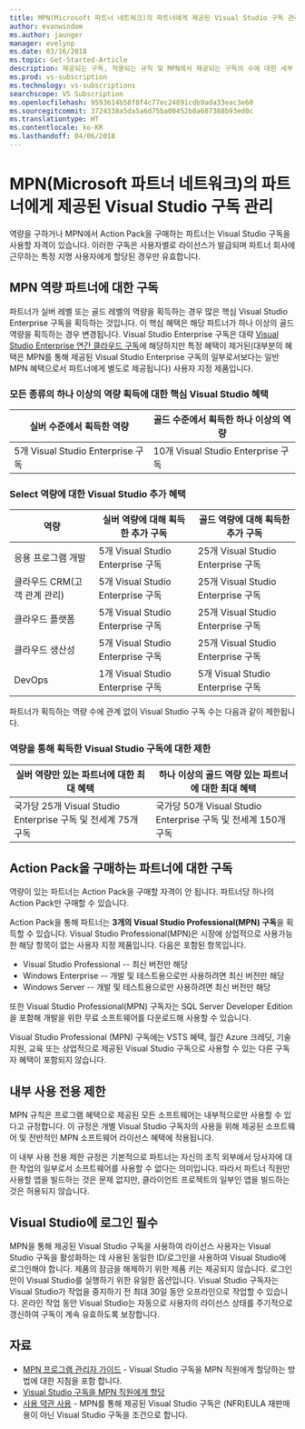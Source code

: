 ```yaml
---
title: MPN(Microsoft 파트너 네트워크)의 파트너에게 제공된 Visual Studio 구독 관리
author: evanwindom
ms.author: jaunger
manager: evelynp
ms.date: 03/16/2018
ms.topic: Get-Started-Article
description: 제공되는 구독, 적용되는 규칙 및 MPN에서 제공되는 구독의 수에 대한 세부 정보입니다.
ms.prod: vs-subscription
ms.technology: vs-subscriptions
searchscope: VS Subscription
ms.openlocfilehash: 9593614b58f8f4c77ec24891cdb9ada33eac3e60
ms.sourcegitcommit: 3724338a5da5a6d75ba00452b0a607388b93ed0c
ms.translationtype: HT
ms.contentlocale: ko-KR
ms.lasthandoff: 04/06/2018
---
```

# <a name="visual-studio-subscriptions-offered-to-partners-in-the-microsoft-partner-network-mpn"></a>MPN(Microsoft 파트너 네트워크)의 파트너에게 제공된 Visual Studio 구독 관리
역량을 구하거나 MPN에서 Action Pack을 구매하는 파트너는 Visual Studio 구독을 사용할 자격이 있습니다. 이러한 구독은 사용자별로 라이선스가 발급되며 파트너 회사에 근무하는 특정 지명 사용자에게 할당된 경우만 유효합니다. 

## <a name="subscriptions-for-partners-with-an-mpn-competency"></a>MPN 역량 파트너에 대한 구독
파트너가 실버 레벨 또는 골드 레벨의 역량을 획득하는 경우 많은 핵심 Visual Studio Enterprise 구독을 획득하는 것입니다. 이 핵심 혜택은 해당 파트너가 하나 이상의 골드 역량을 획득하는 경우 변경됩니다. Visual Studio Enterprise 구독은 대략 [Visual Studio Enterprise 연간 클라우드 구독](https://www.visualstudio.com/vs/pricing/)에 해당하지만 특정 혜택이 제거된(대부분의 혜택은 MPN를 통해 제공된 Visual Studio Enterprise 구독의 일부로서보다는 일반 MPN 혜택으로서 파트너에게 별도로 제공됩니다) 사용자 지정 제품입니다. 

### <a name="core-visual-studio-benefit-for-earning-at-least-one-competency-of-any-kind"></a>모든 종류의 하나 이상의 역량 획득에 대한 핵심 Visual Studio 혜택
| 실버 수준에서 획득한 역량               | 골드 수준에서 획득한 하나 이상의 역량   | 
|------------------------------------------------------------|----------------------------------------------------|
| 5개 Visual Studio Enterprise 구독                   | 10개 Visual Studio Enterprise 구독          |

### <a name="additional-visual-studio-benefit-for-select-competencies"></a>Select 역량에 대한 Visual Studio 추가 혜택
| 역량                                  | **실버** 역량에 대해 획득한 추가 구독 | **골드** 역량에 대해 획득한 추가 구독 |
|---------------------------------------------|-----------------------------------------------------------|---------------------------------------------------------|
| 응용 프로그램 개발                     | 5개 Visual Studio Enterprise 구독                  | 25개 Visual Studio Enterprise 구독               |
| 클라우드 CRM(고객 관계 관리)      | 5개 Visual Studio Enterprise 구독                  | 25개 Visual Studio Enterprise 구독               |
| 클라우드 플랫폼                              | 5개 Visual Studio Enterprise 구독                  | 25개 Visual Studio Enterprise 구독               |
| 클라우드 생산성                          | 5개 Visual Studio Enterprise 구독                  | 25개 Visual Studio Enterprise 구독               |
| DevOps                                      | 1개 Visual Studio Enterprise 구독                  | 5개 Visual Studio Enterprise 구독                |

파트너가 획득하는 역량 수에 관계 없이 Visual Studio 구독 수는 다음과 같이 제한됩니다.

### <a name="limits-for-visual-studio-subscriptions-earned-through-competencies"></a>역량을 통해 획득한 Visual Studio 구독에 대한 제한
| 실버 역량만 있는 파트너에 대한 최대 혜택                   | 하나 이상의 골드 역량 있는 파트너에 대한 최대 혜택               | 
|------------------------------------------------------------------------------|------------------------------------------------------------------------------|
| 국가당 25개 Visual Studio Enterprise 구독 및 전세계 75개 구독          | 국가당 50개 Visual Studio Enterprise 구독 및 전세계 150개 구독         |


## <a name="subscriptions-for-partners-purchasing-the-action-pack"></a>Action Pack을 구매하는 파트너에 대한 구독
역량이 있는 파트너는 Action Pack을 구매할 자격이 안 됩니다. 파트너당 하나의 Action Pack만 구매할 수 있습니다.

Action Pack을 통해 파트너는 **3개의 Visual Studio Professional(MPN) 구독**을 획득할 수 있습니다. Visual Studio Professional(MPN)은 시장에 상업적으로 사용가능한 해당 항목이 없는 사용자 지정 제품입니다. 다음은 포함된 항목입니다.
- Visual Studio Professional -- 최신 버전만 해당
- Windows Enterprise -- 개발 및 테스트용으로만 사용하려면 최신 버전만 해당
- Windows Server -- 개발 및 테스트용으로만 사용하려면 최신 버전만 해당

또한 Visual Studio Professional(MPN) 구독자는 SQL Server Developer Edition을 포함해 개발을 위한 무료 소프트웨어를 다운로드해 사용할 수 있습니다.

Visual Studio Professional (MPN) 구독에는 VSTS 혜택, 월간 Azure 크레딧, 기술 지원, 교육 또는 상업적으로 제공된 Visual Studio 구독으로 사용할 수 있는 다른 구독자 혜택이 포함되지 않습니다.

## <a name="internal-use-only-restriction"></a>내부 사용 전용 제한
MPN 규칙은 프로그램 혜택으로 제공된 모든 소프트웨어는 내부적으로만 사용할 수 있다고 규정합니다. 이 규정은 개별 Visual Studio 구독자의 사용을 위해 제공된 소프트웨어 및 전반적인 MPN 소프트웨어 라이선스 혜택에 적용됩니다. 

이 내부 사용 전용 제한 규정은 기본적으로 파트너는 자신의 조직 외부에서 당사자에 대한 작업의 일부로서 소프트웨어를 사용할 수 없다는 의미입니다. 따라서 파트너 직원만 사용할 앱을 빌드하는 것은 문제 없지만, 클라이언트 프로젝트의 일부인 앱을 빌드하는 것은 허용되지 않습니다.

## <a name="sign-in-required-with-visual-studio"></a>Visual Studio에 로그인 필수
MPN을 통해 제공된 Visual Studio 구독을 사용하여 라이선스 사용자는 Visual Studio 구독을 활성화하는 데 사용된 동일한 ID/로그인을 사용하여 Visual Studio에 로그인해야 합니다. 제품의 잠금을 해제하기 위한 제품 키는 제공되지 않습니다. 로그인만이 Visual Studio를 실행하기 위한 유일한 옵션입니다. Visual Studio 구독자는 Visual Studio가 작업을 중지하기 전 최대 30일 동안 오프라인으로 작업할 수 있습니다. 온라인 작업 동안 Visual Studio는 자동으로 사용자의 라이선스 상태를 주기적으로 갱신하여 구독이 계속 유효하도록 보장합니다.

## <a name="resources"></a>자료

- [MPN 프로그램 관리자 가이드](https://assets.microsoft.com/en-us/Program-Administrator-Guide-to-Software-and-Online-Services-Benefits_1.pdf) - Visual Studio 구독을 MPN 직원에게 할당하는 방법에 대한 지침을 포함 합니다.
- [Visual Studio 구독을 MPN 직원에게 할당](manage-mpn-subscriptions.md)
- [사용 약관 사용](http://www.microsoft.com/useterms/) - MPN를 통해 제공된 Visual Studio 구독은 (NFR)EULA 재판매용이 아닌 Visual Studio 구독을 조건으로 합니다.